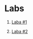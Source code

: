 # Labs

1. [Laba #1](https://github.com/Oreostar/AOA)

2. [Laba #2](https://github.com/Oreostar/AOA/tree/master/lab_2)


